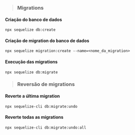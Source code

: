 > ### Migrations

#### Criação do banco de dados
`npx sequelize db:create`

#### Criação de migration do banco de dados
`npx sequelize migration:create --name=<nome_da_migration>`

#### Execução das migrations
`npx sequelize db:migrate`

> ### Reversão de migrations

#### Reverte a última migration
`npx sequelize-cli db:migrate:undo`

#### Reverte todas as migrations
`npx sequelize-cli db:migrate:undo:all`